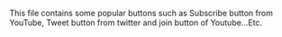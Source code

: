 <p>
   This file contains some popular buttons such as Subscribe button from YouTube, Tweet button from twitter and join button of Youtube...Etc.
</p>
